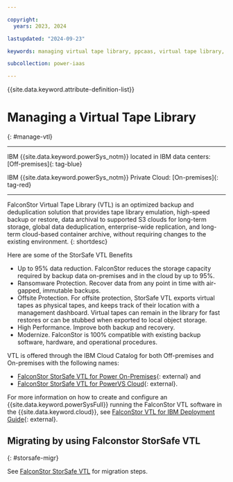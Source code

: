 ```yaml
---

copyright:
  years: 2023, 2024

lastupdated: "2024-09-23"

keywords: managing virtual tape library, ppcaas, virtual tape library, VTL IBM, VTL, tape library, FalconStor, VTL deployment guide

subcollection: power-iaas

---
```


{{site.data.keyword.attribute-definition-list}}

# Managing a Virtual Tape Library
{: #manage-vtl}

---

IBM {{site.data.keyword.powerSys_notm}} located in IBM data centers: [Off-premises]{: tag-blue}

IBM {{site.data.keyword.powerSys_notm}} Private Cloud: [On-premises]{: tag-red}

---

FalconStor Virtual Tape Library (VTL) is an optimized backup and deduplication solution that provides tape library emulation, high-speed backup or restore, data archival to supported S3 clouds for long-term storage, global data deduplication, enterprise-wide replication, and long-term cloud-based container archive, without requiring changes to the existing environment.
{: shortdesc}

Here are some of the StorSafe VTL Benefits
* Up to 95% data reduction. FalconStor reduces the storage capacity required by backup data on-premises and in the cloud by up to 95%.
* Ransomware Protection. Recover data from any point in time with air-gapped, immutable backups.
* Offsite Protection. For offsite protection, StorSafe VTL exports virtual tapes as physical tapes, and keeps track of their location with a management dashboard. Virtual tapes can remain in the library for fast restores or can be stubbed when exported to local object storage.
* High Performance. Improve both backup and recovery.
* Modernize. FalconStor is 100% compatible with existing backup software, hardware, and operational procedures.

VTL is offered through the IBM Cloud Catalog for both Off-premises and On-premises with the following names:
- [FalconStor StorSafe VTL for Power On-Premises](https://cloud.ibm.com/catalog/services/falconstor-storsafe-vtl-for-power-on-premises){: external} and
- [FalconStor StorSafe VTL for PowerVS Cloud](https://cloud.ibm.com/catalog/content/vtltile-tags-v10.03-01-f1e88e51-7e3d-4fbc-a7ed-3ab9adb2afea-global){: external}.

For more information on how to create and configure an {{site.data.keyword.powerSysFull}} running the FalconStor VTL software in the {{site.data.keyword.cloud}}, see [FalconStor VTL for IBM Deployment Guide](https://falconstor-download.s3.us-east.cloud-object-storage.appdomain.cloud/FalconStor%20VTL%20for%20IBM%20Deployment%20Guide.pdf){: external}.

## Migrating by using Falconstor StorSafe VTL
{: #storsafe-migr}

See [FalconStor StorSafe VTL](/docs/power-iaas?topic=power-iaas-migration-strategies-managed-thirdparty#storsafe-vtl) for migration steps.
